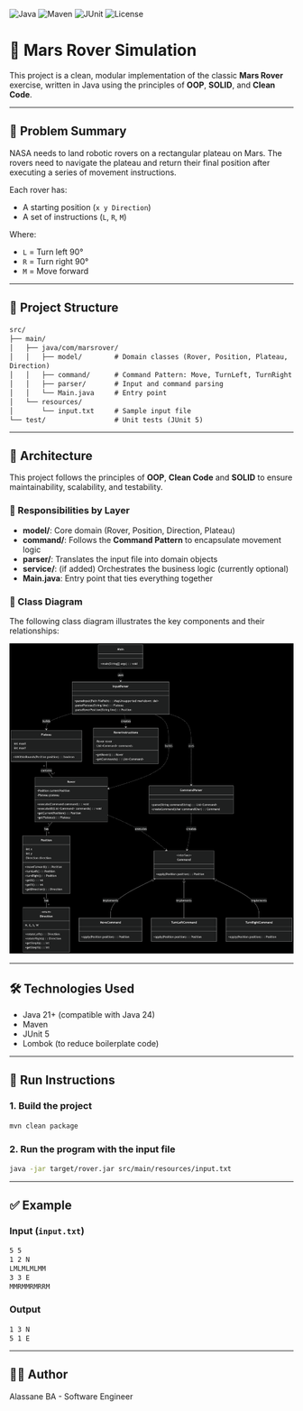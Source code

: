 ![Java](https://img.shields.io/badge/Java-21%2B-blue?logo=java)
![Maven](https://img.shields.io/badge/Built%20with-Maven-C71A36?logo=apache-maven)
![JUnit](https://img.shields.io/badge/Tested%20with-JUnit%205-25A162?logo=testing-library)
![License](https://img.shields.io/badge/License-MIT-lightgrey)

# 🚀 Mars Rover Simulation

This project is a clean, modular implementation of the classic **Mars Rover** exercise, written in Java using the principles of **OOP**, **SOLID**, and **Clean Code**.

---

## 📖 Problem Summary

NASA needs to land robotic rovers on a rectangular plateau on Mars. The rovers need to navigate the plateau and return their final position after executing a series of movement instructions.

Each rover has:
- A starting position (`x y Direction`)
- A set of instructions (`L`, `R`, `M`)

Where:
- `L` = Turn left 90°
- `R` = Turn right 90°
- `M` = Move forward

---

## 📁 Project Structure

```
src/
├── main/
│   ├── java/com/marsrover/
│   │   ├── model/        # Domain classes (Rover, Position, Plateau, Direction)
│   │   ├── command/      # Command Pattern: Move, TurnLeft, TurnRight
│   │   ├── parser/       # Input and command parsing
│   │   └── Main.java     # Entry point
│   └── resources/
│       └── input.txt     # Sample input file
└── test/                 # Unit tests (JUnit 5)
```

---

## 🧠 Architecture

This project follows the principles of **OOP**, **Clean Code** and **SOLID** to ensure maintainability, scalability, and testability.

### 🔹 Responsibilities by Layer

- **model/**: Core domain (Rover, Position, Direction, Plateau)
- **command/**: Follows the **Command Pattern** to encapsulate movement logic
- **parser/**: Translates the input file into domain objects
- **service/**: (if added) Orchestrates the business logic (currently optional)
- **Main.java**: Entry point that ties everything together

### 📐 Class Diagram

The following class diagram illustrates the key components and their relationships:

![Class Diagram](./docs/marsrover-class-diagram.png)

---

## 🛠️ Technologies Used

- Java 21+ (compatible with Java 24)
- Maven
- JUnit 5
- Lombok (to reduce boilerplate code)

---

## 🚀 Run Instructions

### 1. Build the project

```bash
mvn clean package
```

### 2. Run the program with the input file

```bash
java -jar target/rover.jar src/main/resources/input.txt
```

---

## ✅ Example

### Input (`input.txt`)
```
5 5
1 2 N
LMLMLMLMM
3 3 E
MMRMMRMRRM
```

### Output
```
1 3 N
5 1 E
```

---

## 👨‍💻 Author

Alassane BA - Software Engineer
